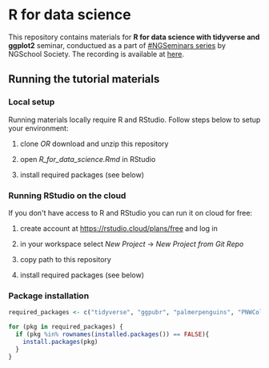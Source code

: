 # R for data science

This repository contains materials for **R for data science with tidyverse and ggplot2** seminar, conductued as a part of [#NGSeminars series](https://ngschool.eu/ngseminars) by NGSchool Society. The recording is available at [here](https://www.youtube.com/NGSchoolEU).

## Running the tutorial materials

### Local setup

Running materials locally require R and RStudio. Follow steps below to setup your environment:

1. clone *OR* download and unzip this repository

2. open *R_for_data_science.Rmd* in RStudio

3. install required packages (see below)

### Running RStudio on the cloud

If you don't have access to R and RStudio you can run it on cloud for free:

1. create account at https://rstudio.cloud/plans/free and log in

2. in your workspace select *New Project* -> *New Project from Git Repo*

3. copy path to this repository

4. install required packages (see below)

### Package installation
    
```r
required_packages <- c("tidyverse", "ggpubr", "palmerpenguins", "PNWColors", "png")

for (pkg in required_packages) {
  if (pkg %in% rownames(installed.packages()) == FALSE){
    install.packages(pkg)
  }
}
``` 

